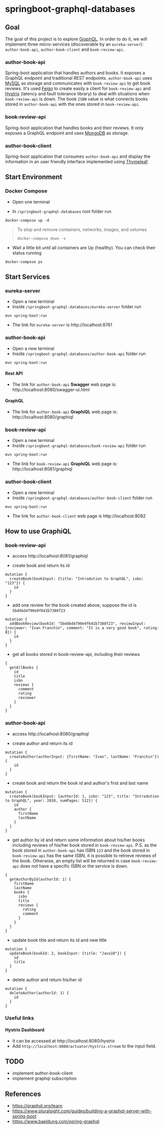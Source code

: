 # springboot-graphql-databases

## Goal

The goal of this project is to explore [GraphQL](https://graphql.org). In order to do it, we will implement three
micro-services (discoverable by an `eureka-server`): `author-book-api`, `author-book-client` and `book-review-api`.

### author-book-api

Spring-boot application that handles authors and books. It exposes a GraphQL endpoint and traditional REST endpoints.
`author-book-api` uses [MySQL](https://www.mysql.com) as storage and communicates with `book-review-api` to get book
reviews. It's used [Feign](https://github.com/OpenFeign/feign) to create easily a client for `book-review-api` and
[Hystrix](https://github.com/Netflix/Hystrix) (latency and fault tolerance library) to deal with situations when
`book-review-api` is down. The book `ISBN` value is what connects books stored in `author-book-api` with the ones stored in
`book-review-api`.

### book-review-api

Spring-boot application that handles books and their reviews. It only exposes a GraphQL endpoint and uses
[MongoDB](https://www.mongodb.com) as storage.

### author-book-client

Spring-boot application that consumes `author-book-api` and display the information in an user friendly interface
implemented using [Thymeleaf](https://www.thymeleaf.org).

## Start Environment

### Docker Compose

- Open one terminal

- In `/springboot-graphql-databases` root folder run
```
docker-compose up -d
```
>
> To stop and remove containers, networks, images, and volumes
>```
>docker-compose down -v
>```

- Wait a little bit until all containers are Up (healthy). You can check their status running
```
docker-compose ps
```

## Start Services

### eureka-server

- Open a new terminal
- Inside `/springboot-graphql-databases/eureka-server` folder run
```
mvn spring-boot:run
```
- The link for `eureka-server` is http://localhost:8761

### author-book-api

- Open a new terminal
- Inside `/springboot-graphql-databases/author-book-api` folder run
```
mvn spring-boot:run
```

#### Rest API

- The link for `author-book-api` **Swagger** web page is: http://localhost:8080/swagger-ui.html

#### GraphQL

- The link for `author-book-api` **GraphiQL** web page is: http://localhost:8080/graphiql

### book-review-api

- Open a new terminal
- Inside `/springboot-graphql-databases/book-review-api` folder run
```
mvn spring-boot:run
```

- The link for `book-review-api` **GraphiQL** web page is: http://localhost:8081/graphiql

### author-book-client

- Open a new terminal
- Inside `/springboot-graphql-databases/author-book-client` folder run
```
mvn spring-boot:run
```
- The link for `author-book-client` web page is http://localhost:8082

## How to use GraphiQL

### book-review-api

- access http://localhost:8081/graphiql

- create book and return its id
```
mutation {
  createBook(bookInput: {title: "Introdution to GraphQL", isbn: "123"}) {
    id
  }
}
```

- add one review for the book created above, suppose the id is `5bd4bd4790e9f641b7388f23`
```
mutation {
  addBookReview(bookId: "5bd4bd4790e9f641b7388f23", reviewInput: {reviewer: "Ivan Franchin", comment: "It is a very good book", rating: 8}) {
    id
  }
}
```

- get all books stored in book-review-api, including their reviews
```
{
  getAllBooks {
    id
    title
    isbn
    reviews {
      comment
      rating
      reviewer
    }
  }
}
```

### author-book-api

- access http://localhost:8080/graphiql

- create author and return its id
```
mutation {
  createAuthor(authorInput: {firstName: "Ivan", lastName: "Franchin"}) {
    id
  }
}
```

- create book and return the book id and author's first and last name
```
mutation {
  createBook(bookInput: {authorId: 1, isbn: "123", title: "Introdution to GraphQL", year: 2018, numPages: 512}) {
    id
    author {
      firstName
      lastName
    }
  }
}
```

- get author by id and return some information about his/her books including reviews of his/her book stored in `book-review-api`.
P.S. as the book stored in `author-book-api` has ISBN `123` and the book stored in `book-review-api` has the same ISBN,
it is possible to retrieve reviews of the book. Otherwise, an empty list will be returned in case `book-review-api` does
not have a specific ISBN or the service is down. 
```
{
  getAuthorById(authorId: 1) {
    firstName
    lastName
    books {
      isbn
      title
      reviews {
        rating
        comment
      }
    }
  }
}
```

- update book title and return its id and new title
```
mutation {
  updateBook(bookId: 2, bookInput: {title: "Java10"}) {
    id
    title
  }
}
```

- delete author and return his/her id
```
mutation {
  deleteAuthor(authorId: 1) {
    id
  }
}
```

### Useful links

#### Hystrix Dashboard

- It can be accessed at http://localhost:8080/hystrix
- Add `http://localhost:8080/actuator/hystrix.stream` to the input field.

## TODO

- implement author-book-client
- implement graphql subscription

## References

- https://graphql.org/learn
- https://www.pluralsight.com/guides/building-a-graphql-server-with-spring-boot
- https://www.baeldung.com/spring-graphql